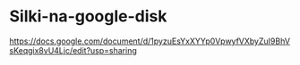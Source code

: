 # Silki-na-google-disk
https://docs.google.com/document/d/1pyzuEsYxXYYp0VpwyfVXbyZuI9BhVsKeqgix8vU4Ljc/edit?usp=sharing
